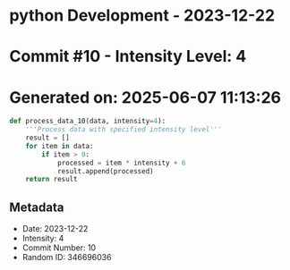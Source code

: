 ﻿# python Development - 2023-12-22
# Commit #10 - Intensity Level: 4
# Generated on: 2025-06-07 11:13:26
```python
def process_data_10(data, intensity=4):
    '''Process data with specified intensity level'''
    result = []
    for item in data:
        if item > 0:
            processed = item * intensity + 6
            result.append(processed)
    return result
```
## Metadata
- Date: 2023-12-22
- Intensity: 4
- Commit Number: 10
- Random ID: 346696036
